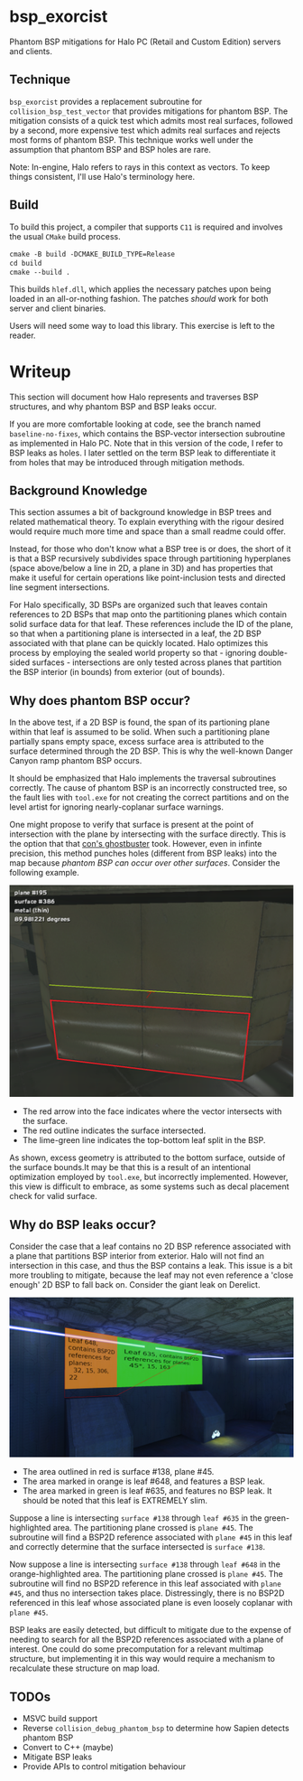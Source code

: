 # bsp_exorcist
Phantom BSP mitigations for Halo PC (Retail and Custom Edition) servers and clients.

## Technique
`bsp_exorcist` provides a replacement subroutine for `collision_bsp_test_vector` 
that provides mitigations for phantom BSP. The mitigation consists of a quick test 
which admits most real surfaces, followed by a second, more expensive test which 
admits real surfaces and rejects most forms of phantom BSP. This technique works 
well under the assumption that phantom BSP and BSP holes are rare.

Note: In-engine, Halo refers to rays in this context as vectors. To keep things 
consistent, I'll use Halo's terminology here.

## Build
To build this project, a compiler that supports `C11` is required and involves the 
usual `CMake` build process.

```
cmake -B build -DCMAKE_BUILD_TYPE=Release
cd build
cmake --build .
```

This builds `hlef.dll`, which applies the necessary patches upon being loaded in an 
all-or-nothing fashion. The patches *should* work for both server and client 
binaries.

Users will need some way to load this library. This exercise is left to the reader.

# Writeup
This section will document how Halo represents and traverses BSP structures, and why
phantom BSP and BSP leaks occur.

If you are more comfortable looking at code, see the branch named 
`baseline-no-fixes`, which contains the BSP-vector intersection subroutine as 
implemented in Halo PC. Note that in this version of the code, I refer to BSP leaks 
as holes. I later settled on the term BSP leak to differentiate it from holes that 
may be introduced through mitigation methods.

## Background Knowledge
This section assumes a bit of background knowledge in BSP trees and related 
mathematical theory. To explain everything with the rigour desired would require 
much more time and space than a small readme could offer.

Instead, for those who don't know what a BSP tree is or does, the short of it is 
that a BSP recursively subdivides space through partitioning hyperplanes (space 
above/below a line in 2D, a plane in 3D) and has properties that make it useful 
for certain operations like point-inclusion tests and directed line segment 
intersections. 

For Halo specifically, 3D BSPs are organized such that leaves contain references to 
2D BSPs that map onto the partitioning planes which contain solid surface data for 
that leaf. These references include the ID of the plane, so that when a partitioning 
plane is intersected in a leaf, the 2D BSP associated with that plane can be quickly 
located. Halo optimizes this process by employing the sealed world property so 
that - ignoring double-sided surfaces - intersections are only tested across planes 
that partition the BSP interior (in bounds) from exterior (out of bounds).

## Why does phantom BSP occur?
In the above test, if a 2D BSP is found, the span of its partioning plane within 
that leaf is assumed to be solid. When such a partitioning plane partially spans 
empty space, excess surface area is attributed to the surface determined through 
the 2D BSP. This is why the well-known Danger Canyon ramp phantom BSP occurs.

It should be emphasized that Halo implements the traversal subroutines correctly. 
The cause of phantom BSP is an incorrectly constructed tree, so the fault lies with 
`tool.exe` for not creating the correct partitions and on the level artist for 
ignoring nearly-coplanar surface warnings.

One might propose to verify that surface is present at the point of intersection 
with the plane by intersecting with the surface directly. This is the option that 
that [con's ghostbuster](https://opencarnage.net/index.php?/topic/8069-ghostbuster-a-phantom-bsp-tag-fixer-deprecated/)
took. However, even in infinte precision, this method punches holes (different from 
BSP leaks) into the map because *phantom BSP can occur over other surfaces*. 
Consider the following example.

![wizard_phantom_bsp](/wizard_phantom_bsp.png)

 * The red arrow into the face indicates where the vector intersects with the surface.
 * The red outline indicates the surface intersected. 
 * The lime-green line indicates the top-bottom leaf split in the BSP. 

As shown, excess geometry is attributed to the bottom surface, outside of the 
surface bounds.It may be that this is a result of an intentional optimization 
employed by `tool.exe`, but incorrectly implemented. However, this view is difficult 
to embrace, as some systems such as decal placement check for valid surface.

## Why do BSP leaks occur?
Consider the case that a leaf contains no 2D BSP reference associated with a plane 
that partitions BSP interior from exterior. Halo will not find an intersection in 
this case, and thus the BSP contains a leak. This issue is a bit more troubling to 
mitigate, because the leaf may not even reference a 'close enough' 2D BSP to fall 
back on. Consider the giant leak on Derelict.

![hole larger than sagittarius A*](/carousel_bsp_leak.png)
 
 * The area outlined in red is surface #138, plane #45.
 * The area marked in orange is leaf #648, and features a BSP leak.
 * The area marked in green is leaf #635, and features no BSP leak. It should be noted that this leaf is EXTREMELY slim.

Suppose a line is intersecting `surface #138` through `leaf #635` in the 
green-highlighted area. The partitioning plane crossed is `plane #45`. The 
subroutine will find a BSP2D reference associated with `plane #45` in this leaf and 
correctly determine that the surface intersected is `surface #138`.

Now suppose a line is intersecting `surface #138` through `leaf #648` in the 
orange-highlighted area. The partitioning plane crossed is `plane #45`. The 
subroutine will find no BSP2D reference in this leaf associated with `plane #45`, 
and thus no intersection takes place. Distressingly, there is no BSP2D referenced 
in this leaf whose associated plane is even loosely coplanar with `plane #45`.

BSP leaks are easily detected, but difficult to mitigate due to the expense of 
needing to search for all the BSP2D references associated with a plane of interest. 
One could do some precomputation for a relevant multimap structure, but implementing
it in this way would require a mechanism to recalculate these structure on map load.

## TODOs
 * MSVC build support
 * Reverse `collision_debug_phantom_bsp` to determine how Sapien detects phantom BSP
 * Convert to C++ (maybe)
 * Mitigate BSP leaks
 * Provide APIs to control mitigation behaviour